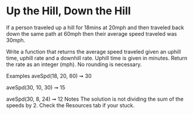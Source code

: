 # Up the Hill, Down the Hill

If a person traveled up a hill for 18mins at 20mph and then traveled back down the same path at 60mph then their average speed traveled was 30mph.

Write a function that returns the average speed traveled given an uphill time, uphill rate and a downhill rate. Uphill time is given in minutes. Return the rate as an integer (mph). No rounding is necessary.

Examples
aveSpd(18, 20, 60) ➞ 30

aveSpd(30, 10, 30) ➞ 15

aveSpd(30, 8, 24) ➞ 12
Notes
The solution is not dividing the sum of the speeds by 2.
Check the Resources tab if your stuck.
